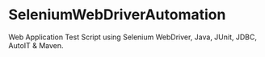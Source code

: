 # SeleniumWebDriverAutomation
Web Application Test Script using Selenium WebDriver, Java, JUnit, JDBC, AutoIT &amp; Maven. 
  
 
